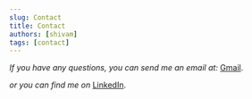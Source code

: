 ```yaml
---
slug: Contact
title: Contact
authors: [shivam]
tags: [contact]
---
```

*If you have any questions, you can send me an email at:* [Gmail](mailto:shivampawar1038@gmail.com).

*or you can find me on* [LinkedIn](https://www.linkedin.com/in/shivam-prakash-pawar/).
